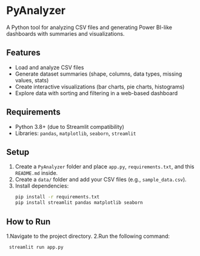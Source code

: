 # PyAnalyzer
A Python tool for analyzing CSV files and generating Power BI-like dashboards with summaries and visualizations.

## Features
- Load and analyze CSV files
- Generate dataset summaries (shape, columns, data types, missing values, stats)
- Create interactive visualizations (bar charts, pie charts, histograms)
- Explore data with sorting and filtering in a web-based dashboard

## Requirements
- Python 3.8+ (due to Streamlit compatibility)
- Libraries: `pandas`, `matplotlib`, `seaborn`, `streamlit`

## Setup
1. Create a `PyAnalyzer` folder and place `app.py`, `requirements.txt`, and this `README.md` inside.
2. Create a `data/` folder and add your CSV files (e.g., `sample_data.csv`).
3. Install dependencies:
   ```bash
   pip install -r requirements.txt
   pip install streamlit pandas matplotlib seaborn
## How to Run
1.Navigate to the project directory.
2.Run the following command:
```bash
 streamlit run app.py

